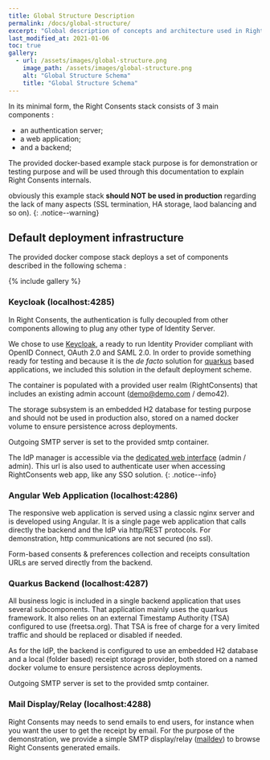```yaml
---
title: Global Structure Description
permalink: /docs/global-structure/
excerpt: "Global description of concepts and architecture used in Right Consents"
last_modified_at: 2021-01-06
toc: true
gallery:
  - url: /assets/images/global-structure.png
    image_path: /assets/images/global-structure.png
    alt: "Global Structure Schema"
    title: "Global Structure Schema"
---
```


In its minimal form, the Right Consents stack consists of 3 main components :
* an authentication server;
* a web application;
* and a backend; 

The provided docker-based example stack purpose is for demonstration or testing purpose and will be used through this documentation to explain Right Consents internals. 

<i class="fa fa-exclamation-triangle"></i>obviously this example stack **should NOT be used in production** regarding the lack of many aspects (SSL termination, HA storage, laod balancing and so on).
{: .notice--warning}

## Default deployment infrastructure

The provided docker compose stack deploys a set of components described in the following schema : 

{% include gallery %}

### Keycloak (localhost:4285)

In Right Consents, the authentication is fully decoupled from other components allowing to plug any other type of Identity Server.

We chose to use [Keycloak](https://www.keycloak.org/), a ready to run Identity Provider compliant with OpenID Connect, OAuth 2.0 and SAML 2.0. In order to provide something ready for testing and because it is the *de facto* solution for [quarkus](https://quarkus.io) based applications, we included this solution in the default deployment scheme.

The container is populated with a provided user realm (RightConsents) that includes an existing admin account (demo@demo.com / demo42).

The storage subsystem is an embedded H2 database for testing purpose and should not be used in production also, stored on a named docker volume to ensure persistence across deployments.

Outgoing SMTP server is set to the provided smtp container.

<i class="fa fa-info-circle"></i>The IdP manager is accessible via the [dedicated web interface](http://localhost:4285/auth) (admin / admin). This url is also used to authenticate user when accessing RightConsents web app, like any SSO solution.
{: .notice--info}

### Angular Web Application (localhost:4286)

The responsive web application is served using a classic nginx server and is developed using Angular. It is a single page web application that calls directly the backend and the IdP via http/REST protocols. For demonstration, http communications are not secured (no ssl).

Form-based consents & preferences collection and receipts consultation URLs are served directly from the backend.

### Quarkus Backend (localhost:4287)

All business logic is included in a single backend application that uses several subcomponents. That application mainly uses the quarkus framework. It also relies on an external Timestamp Authority (TSA) configured to use (freetsa.org). That TSA is free of charge for a very limited traffic and should be replaced or disabled if needed. 

As for the IdP, the backend is configured to use an embedded H2 database and a local (folder based) receipt storage provider, both stored on a named docker volume to ensure persistence across deployments.
 
Outgoing SMTP server is set to the provided smtp container.

### Mail Display/Relay (localhost:4288)

Right Consents may needs to send emails to end users, for instance when you want the user to get the receipt by email. For the purpose of the demonstration, we provide a simple SMTP display/relay ([maildev](https://github.com/maildev/maildev)) to browse Right Consents generated emails.

